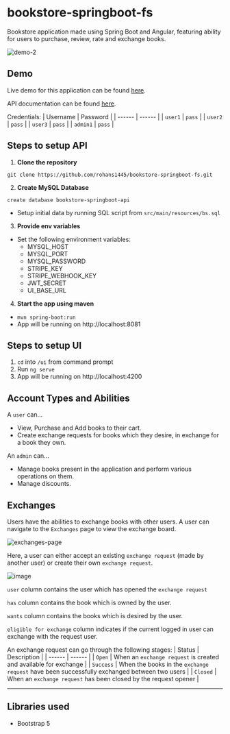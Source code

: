 # bookstore-springboot-fs

Bookstore application made using Spring Boot and Angular, featuring ability for users to purchase, review, rate and exchange books.

![demo-2](https://user-images.githubusercontent.com/101462549/181914393-f2c7e15c-ac99-470f-ae51-bd55a20115c1.gif)

## Demo
Live demo for this application can be found [here](http://d18joqudyse9m9.cloudfront.net).

API documentation can be found [here](http://bsngapi947.ddns.net/swagger-ui.html).

Credentials:
| Username | Password |
| ------ | ------ |
| `user1`   | `pass`  |
| `user2`   | `pass`  |
| `user3`   | `pass`  |
| `admin1`   | `pass` |

## Steps to setup API

1. **Clone the repository**

`git clone https://github.com/rohans1445/bookstore-springboot-fs.git`

2. **Create MySQL Database**

`create database bookstore-springboot-api`
- Setup initial data by running SQL script from `src/main/resources/bs.sql`

3. **Provide env variables**

- Set the following environment variables:
  - MYSQL_HOST
  - MYSQL_PORT
  - MYSQL_PASSWORD
  - STRIPE_KEY
  - STRIPE_WEBHOOK_KEY
  - JWT_SECRET
  - UI_BASE_URL

4. **Start the app using maven**
- `mvn spring-boot:run`
- App will be running on http://localhost:8081

## Steps to setup UI
1. `cd` into `/ui` from command prompt
2. Run `ng serve`
3. App will be running on http://localhost:4200

##  Account Types and Abilities
A `user` can...

- View, Purchase and Add books to their cart.
- Create exchange requests for books which they desire, in exchange for a book they own.


An `admin` can...
- Manage books present in the application and perform various operations on them.
- Manage discounts.

## Exchanges

Users have the abilities to exchange books with other users.
A user can navigate to the `Exchanges` page to view the exchange board.

![exchanges-page](https://user-images.githubusercontent.com/101462549/181914003-923603ab-604a-4489-9b0c-eb11a28f3fd1.png)

Here, a user can either accept an existing `exchange request` (made by another user) or create their own `exchange request`.

![image](https://user-images.githubusercontent.com/101462549/180609612-72c070f2-bb9c-4211-b7bd-c3139713ea37.png)


`user` column contains the user which has opened the `exchange request`

`has` column contains the book which is owned by the user.

`wants` column contains the books which is desired by the user.

`eligible for exchange` column indicates if the current logged in user can exchange with the request user.



An exchange request can go through the following stages:
| Status | Description |
| ------ | ------ |
| `Open`   | When an `exchange request` is created and available for exchange |
| `Success`   | When the books in the `exchange request` have been successfully exchanged between two users |
| `Closed`   | When an `exchange request` has been closed by the request opener |

***


## Libraries used
- Bootstrap 5
